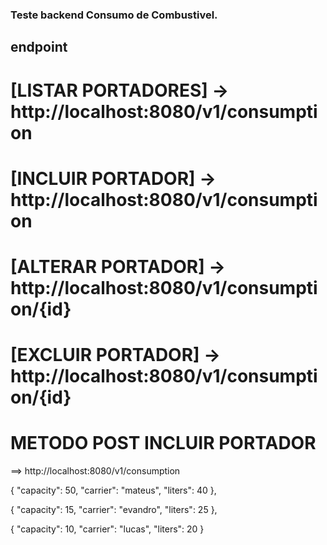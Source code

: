 ### Teste backend Consumo de Combustivel.

## endpoint

# [LISTAR PORTADORES] -> http://localhost:8080/v1/consumption

# [INCLUIR PORTADOR] -> http://localhost:8080/v1/consumption

# [ALTERAR PORTADOR] -> http://localhost:8080/v1/consumption/{id}

# [EXCLUIR PORTADOR] -> http://localhost:8080/v1/consumption/{id}

# METODO POST INCLUIR PORTADOR

==> http://localhost:8080/v1/consumption

{
"capacity": 50,
"carrier": "mateus",
"liters": 40
},

{
"capacity": 15,
"carrier": "evandro",
"liters": 25
},

{
"capacity": 10,
"carrier": "lucas",
"liters": 20
}

